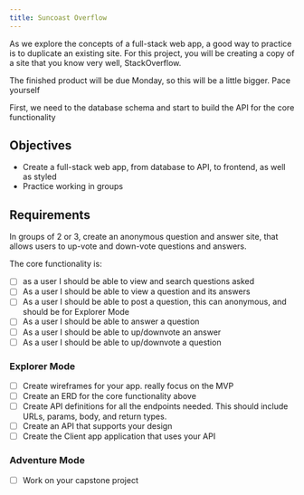 ```yaml
---
title: Suncoast Overflow
---
```


As we explore the concepts of a full-stack web app, a good way to practice is to duplicate an existing site. For this project, you will be creating a copy of a site that you know very well, StackOverflow.

The finished product will be due Monday, so this will be a little bigger. Pace yourself

First, we need to the database schema and start to build the API for the core functionality

## Objectives

- Create a full-stack web app, from database to API, to frontend, as well as styled
- Practice working in groups

## Requirements

In groups of 2 or 3, create an anonymous question and answer site, that allows users to up-vote and down-vote questions and answers.

The core functionality is:

- [ ] as a user I should be able to view and search questions asked
- [ ] As a user I should be able to view a question and its answers
- [ ] As a user I should be able to post a question, this can anonymous, and should be for Explorer Mode
- [ ] As a user I should be able to answer a question
- [ ] As a user I should be able to up/downvote an answer
- [ ] As a user I should be able to up/downvote a question

### Explorer Mode

- [ ] Create wireframes for your app. really focus on the MVP
- [ ] Create an ERD for the core functionality above
- [ ] Create API definitions for all the endpoints needed. This should include URLs, params, body, and return types.
- [ ] Create an API that supports your design
- [ ] Create the Client app application that uses your API

### Adventure Mode

- [ ] Work on your capstone project
